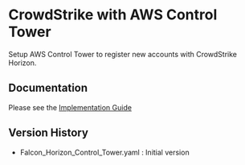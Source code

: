 # CrowdStrike with AWS Control Tower 

Setup AWS Control Tower to register new accounts with CrowdStrike Horizon.

## Documentation 

Please see the [Implementation Guide](https://github.com/CrowdStrike/Cloud-AWS/blob/horizon/Control-Tower-For-Horizon/documentation/implementation-guide.md)

## Version History 

   - Falcon_Horizon_Control_Tower.yaml : Initial version   
